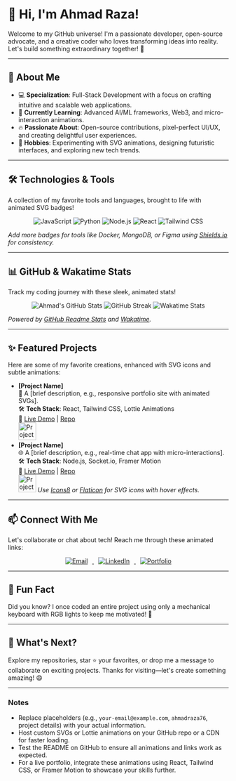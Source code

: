 # 👋 Hi, I'm Ahmad Raza!  
Welcome to my GitHub universe! I'm a passionate developer, open-source advocate, and a creative coder who loves transforming ideas into reality. Let's build something extraordinary together! 🚀  

---

## 🌟 About Me  
- 💻 **Specialization**: Full-Stack Development with a focus on crafting intuitive and scalable web applications.  
- 🌱 **Currently Learning**: Advanced AI/ML frameworks, Web3, and micro-interaction animations.  
- 🔥 **Passionate About**: Open-source contributions, pixel-perfect UI/UX, and creating delightful user experiences.  
- 🎨 **Hobbies**: Experimenting with SVG animations, designing futuristic interfaces, and exploring new tech trends.  

---

## 🛠️ Technologies & Tools  
A collection of my favorite tools and languages, brought to life with animated SVG badges!  

<div align="center">
  <img src="https://img.shields.io/badge/JavaScript-%23F7DF1E?style=for-the-badge&logo=javascript&logoColor=black " alt="JavaScript">
  <img src="https://img.shields.io/badge/Python-%233776AB?style=for-the-badge&logo=python&logoColor=white " alt="Python">
  <img src="https://img.shields.io/badge/Node.js-%23339933?style=for-the-badge&logo=node.js&logoColor=white " alt="Node.js">
  <img src="https://img.shields.io/badge/React-%2361DAFB?style=for-the-badge&logo=react&logoColor=black " alt="React">
  <img src="https://img.shields.io/badge/Tailwind_CSS-%2306B6D4?style=for-the-badge&logo=tailwind-css&logoColor=white " alt="Tailwind CSS">
</div>

*Add more badges for tools like Docker, MongoDB, or Figma using [Shields.io](https://shields.io/ ) for consistency.*

---

## 📊 GitHub & Wakatime Stats  
Track my coding journey with these sleek, animated stats!  

<div align="center">
  <!-- GitHub Stats -->
  <img src="https://github-readme-stats.vercel.app/api?username=ahmadraza76&show_icons=true&theme=dracula&hide_border=true&count_private=true " alt="Ahmad's GitHub Stats">
  <img src="https://github-readme-streak-stats.herokuapp.com/?user=ahmadraza76&theme=dracula&hide_border=true " alt="GitHub Streak">

  <!-- Wakatime Stats -->
  <img src="https://github-readme-stats.vercel.app/api/wakatime?username=ahmadraza76&theme=dracula&langs_count=8&layout=compact " alt="Wakatime Stats">
</div>

*Powered by [GitHub Readme Stats](https://github.com/anuraghazra/github-readme-stats ) and [Wakatime](https://wakatime.com/ ).*

---

## ✨ Featured Projects  
Here are some of my favorite creations, enhanced with SVG icons and subtle animations:  
- **[Project Name]**  
  🚀 A [brief description, e.g., responsive portfolio site with animated SVGs].  
  🛠️ **Tech Stack**: React, Tailwind CSS, Lottie Animations  
  🔗 [Live Demo](#) | [Repo](#)  
  <img src="https://img.icons8.com/?size=100&id=108639&format=png&color=000000 " alt="Project Icon" style="width: 40px; transition: transform 0.3s;" onmouseover="this.style.transform='rotate(360deg)'" onmouseout="this.style.transform='rotate(0deg)'">
- **[Project Name]**  
  🌐 A [brief description, e.g., real-time chat app with micro-interactions].  
  🛠️ **Tech Stack**: Node.js, Socket.io, Framer Motion  
  🔗 [Live Demo](#) | [Repo](#)  
  <img src="https://img.icons8.com/?size=100&id=108784&format=png&color=000000 " alt="Project Icon" style="width: 40px; transition: transform 0.3s;" onmouseover="this.style.transform='rotate(360deg)'" onmouseout="this.style.transform='rotate(0deg)'">
*Use [Icons8](https://icons8.com/ ) or [Flaticon](https://www.flaticon.com/ ) for SVG icons with hover effects.*

---

## 📫 Connect With Me  
Let's collaborate or chat about tech! Reach me through these animated links:  
<div align="center">
  <a href="mailto:your-email@example.com">
    <img src="https://img.icons8.com/?size=100&id=12580&format=png&color=000000 " alt="Email" style="margin: 0 10px; transition: transform 0.3s;" onmouseover="this.style.transform='scale(1.2)'" onmouseout="this.style.transform='scale(1)'">
  </a>
  <a href="https://linkedin.com/in/yourprofile ">
    <img src="https://img.icons8.com/?size=100&id=13930&format=png&color=000000 " alt="LinkedIn" style="margin: 0 10px; transition: transform 0.3s;" onmouseover="this.style.transform='scale(1.2)'" onmouseout="this.style.transform='scale(1)'">
  </a>
  <a href="https://your-portfolio-link.com ">
    <img src="https://img.icons8.com/?size=100&id=108784&format=png&color=000000 " alt="Portfolio" style="margin: 0 10px; transition: transform 0.3s;" onmouseover="this.style.transform='scale(1.2)'" onmouseout="this.style.transform='scale(1)'">
  </a>
</div>

---

## 🎉 Fun Fact  
Did you know? I once coded an entire project using only a mechanical keyboard with RGB lights to keep me motivated! 🌈  

---

## 🚀 What's Next?  
Explore my repositories, star ⭐ your favorites, or drop me a message to collaborate on exciting projects. Thanks for visiting—let's create something amazing! 😄  

---

### Notes  
- Replace placeholders (e.g., `your-email@example.com`, `ahmadraza76`, project details) with your actual information.
- Host custom SVGs or Lottie animations on your GitHub repo or a CDN for faster loading.
- Test the README on GitHub to ensure all animations and links work as expected.
- For a live portfolio, integrate these animations using React, Tailwind CSS, or Framer Motion to showcase your skills further.
